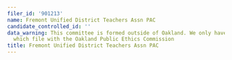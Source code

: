 ```yaml
---
filer_id: '901213'
name: Fremont Unified District Teachers Assn PAC
candidate_controlled_id: ''
data_warning: This committee is formed outside of Oakland. We only have data on committees
  which file with the Oakland Public Ethics Commission
title: Fremont Unified District Teachers Assn PAC
---
```

